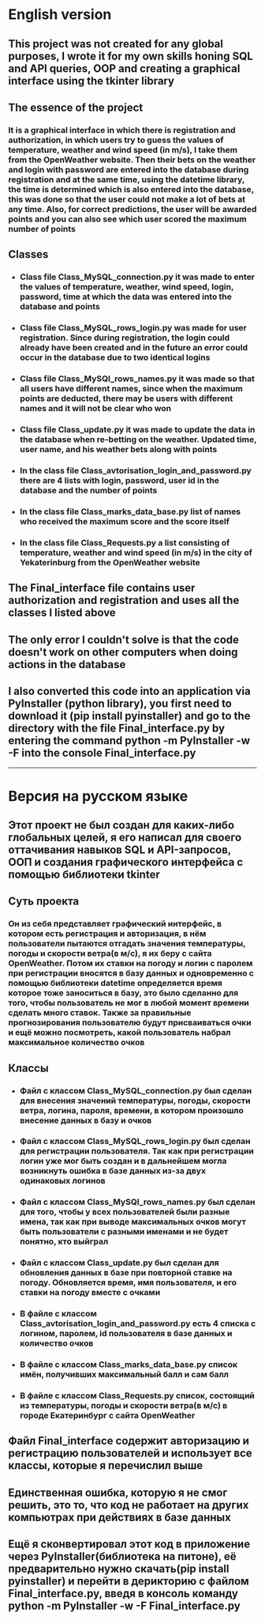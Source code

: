 # English version
## This project was not created for any global purposes, I wrote it for my own skills honing SQL and API queries, OOP and creating a graphical interface using the tkinter library
## The essence of the project
### It is a graphical interface in which there is registration and authorization, in which users try to guess the values of temperature, weather and wind speed (in m/s), I take them from the OpenWeather website. Then their bets on the weather and login with password are entered into the database during registration and at the same time, using the datetime library, the time is determined which is also entered into the database, this was done so that the user could not make a lot of bets at any time. Also, for correct predictions, the user will be awarded points and you can also see which user scored the maximum number of points
## Classes
* ### Class file Class_MySQL_connection.py it was made to enter the values of temperature, weather, wind speed, login, password, time at which the data was entered into the database and points
* ### Class file Class_MySQL_rows_login.py was made for user registration. Since during registration, the login could already have been created and in the future an error could occur in the database due to two identical logins
* ### Class file Class_MySQl_rows_names.py it was made so that all users have different names, since when the maximum points are deducted, there may be users with different names and it will not be clear who won
* ### Class file Class_update.py it was made to update the data in the database when re-betting on the weather. Updated time, user name, and his weather bets along with points
* ### In the class file Class_avtorisation_login_and_password.py there are 4 lists with login, password, user id in the database and the number of points
* ### In the class file Class_marks_data_base.py list of names who received the maximum score and the score itself
* ### In the class file Class_Requests.py a list consisting of temperature, weather and wind speed (in m/s) in the city of Yekaterinburg from the OpenWeather website
## The Final_interface file contains user authorization and registration and uses all the classes I listed above
## The only error I couldn't solve is that the code doesn't work on other computers when doing actions in the database
## I also converted this code into an application via PyInstaller (python library), you first need to download it (pip install pyinstaller) and go to the directory with the file Final_interface.py by entering the command python -m PyInstaller -w -F into the console Final_interface.py


---


# Версия на русском языке
## Этот проект не был создан для каких-либо глобальных целей, я его написал для своего оттачивания навыков SQL и API-запросов, ООП и создания графического интерфейса с помощью библиотеки tkinter
## Суть проекта
### Он из себя представляет графический интерфейс, в котором есть регистрация и авторизация, в нём пользователи пытаются отгадать значения температуры, погоды и скорости ветра(в м/с), я их беру с сайта OpenWeather. Потом их ставки на погоду и логин с паролем при регистрации вносятся в базу данных и одновременно с помощью библиотеки datetime определяется время которое тоже заноситься в базу, это было сделанно для того, чтобы пользователь не мог в любой момент времени сделать много ставок. Также за правильные прогнозирования пользователю будут присваиваться очки и ещё можно посмотреть, какой пользователь набрал максимальное количество очков
## Классы
* ### Файл с классом Class_MySQL_connection.py был сделан для внесения значений температуры, погоды, скорости ветра, логина, пароля, времени, в котором произошло внесение данных в базу и очков
* ### Файл с классом Class_MySQL_rows_login.py был сделан для регистрации пользователя. Так как при регистрации логин уже мог быть создан и в дальнейшем могла возникнуть ошибка в базе данных из-за двух одинаковых логинов
* ### Файл с классом Class_MySQl_rows_names.py был сделан для того, чтобы у всех пользователей были разные имена, так как при выводе максимальных очков могут быть пользователи с разными именами и не будет понятно, кто выйграл
* ### Файл с классом Class_update.py был сделан для обновления данных в базе при повторной ставке на погоду. Обновляется время, имя пользователя, и его ставки на погоду вместе с очками
* ### В файле с классом Class_avtorisation_login_and_password.py есть 4 списка с логином, паролем, id пользователя в базе данных и количество очков
* ### В файле с классом Class_marks_data_base.py список имён, получивших максимальный балл и сам балл
* ### В файле с классом Class_Requests.py список, состоящий из температуры, погоды и скорости ветра(в м/с) в городе Екатеринбург с сайта OpenWeather
## Файл Final_interface содержит авторизацию и регистрацию пользователей и использует все классы, которые я перечислил выше
## Единственная ошибка, которую я не смог решить, это то, что код не работает на других компьютрах при действиях в базе данных
## Ещё я сконвертировал этот код в приложение через PyInstaller(библиотека на питоне), её предварительно нужно скачать(pip install pyinstaller) и перейти в дерикторию с файлом Final_interface.py, введя в консоль команду python -m PyInstaller -w -F Final_interface.py
